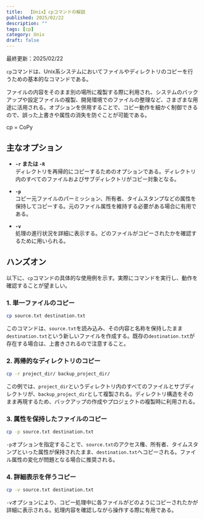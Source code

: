 ```yaml
---
title:  【Unix】cpコマンドの解説
published: 2025/02/22
description: ""
tags: [cp]
category: Unix
draft: false
---
```

最終更新：2025/02/22


`cp`コマンドは、Unix系システムにおいてファイルやディレクトリのコピーを行うための基本的なコマンドである。

ファイルの内容をそのまま別の場所に複製する際に利用され、システムのバックアップや設定ファイルの複製、開発環境でのファイルの整理など、さまざまな用途に活用される。オプションを併用することで、コピー動作を細かく制御できるので、誤った上書きや属性の消失を防ぐことが可能である。

cp = CoPy

## 主なオプション

- **`-r` または `-R`**  
  ディレクトリを再帰的にコピーするためのオプションである。ディレクトリ内のすべてのファイルおよびサブディレクトリがコピー対象となる。

- **`-p`**  
  コピー元ファイルのパーミッション、所有者、タイムスタンプなどの属性を保持してコピーする。元のファイル属性を維持する必要がある場合に有用である。

- **`-v`**  
  処理の進行状況を詳細に表示する。どのファイルがコピーされたかを確認するために用いられる。


## ハンズオン

以下に、`cp`コマンドの具体的な使用例を示す。実際にコマンドを実行し、動作を確認することが望ましい。

### 1. 単一ファイルのコピー

```bash
cp source.txt destination.txt
```

このコマンドは、`source.txt`を読み込み、その内容と名称を保持したまま`destination.txt`という新しいファイルを作成する。既存の`destination.txt`が存在する場合は、上書きされるので注意すること。

### 2. 再帰的なディレクトリのコピー

```bash
cp -r project_dir/ backup_project_dir/
```

この例では、`project_dir`というディレクトリ内のすべてのファイルとサブディレクトリが、`backup_project_dir`として複製される。ディレクトリ構造をそのまま再現するため、バックアップの作成やプロジェクトの複製時に利用される。

### 3. 属性を保持したファイルのコピー

```bash
cp -p source.txt destination.txt
```

`-p`オプションを指定することで、`source.txt`のアクセス権、所有者、タイムスタンプといった属性が保持されたまま、`destination.txt`へコピーされる。ファイル属性の変化が問題となる場合に推奨される。

### 4. 詳細表示を伴うコピー

```bash
cp -v source.txt destination.txt
```

`-v`オプションにより、コピー処理中に各ファイルがどのようにコピーされたかが詳細に表示される。処理内容を確認しながら操作する際に有用である。

